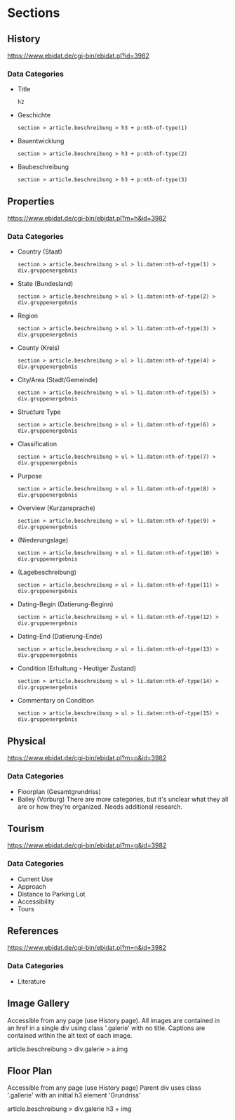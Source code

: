 # Sections

## History
https://www.ebidat.de/cgi-bin/ebidat.pl?id=3982

### Data Categories
- Title
  
      h2
- Geschichte
  
      section > article.beschreibung > h3 + p:nth-of-type(1)
- Bauentwicklung
  
      section > article.beschreibung > h3 + p:nth-of-type(2)
- Baubeschreibung
  
      section > article.beschreibung > h3 + p:nth-of-type(3)

## Properties
https://www.ebidat.de/cgi-bin/ebidat.pl?m=h&id=3982

### Data Categories
- Country (Staat)

      section > article.beschreibung > ul > li.daten:nth-of-type(1) > div.gruppenergebnis
- State (Bundesland)
  
      section > article.beschreibung > ul > li.daten:nth-of-type(2) > div.gruppenergebnis
- Region
  
      section > article.beschreibung > ul > li.daten:nth-of-type(3) > div.gruppenergebnis
- County (Kreis)
  
      section > article.beschreibung > ul > li.daten:nth-of-type(4) > div.gruppenergebnis
- City/Area (Stadt/Gemeinde)
  
      section > article.beschreibung > ul > li.daten:nth-of-type(5) > div.gruppenergebnis
- Structure Type

      section > article.beschreibung > ul > li.daten:nth-of-type(6) > div.gruppenergebnis
- Classification

      section > article.beschreibung > ul > li.daten:nth-of-type(7) > div.gruppenergebnis
- Purpose

      section > article.beschreibung > ul > li.daten:nth-of-type(8) > div.gruppenergebnis
- Overview (Kurzansprache)

      section > article.beschreibung > ul > li.daten:nth-of-type(9) > div.gruppenergebnis
- (Niederungslage)

      section > article.beschreibung > ul > li.daten:nth-of-type(10) > div.gruppenergebnis
- (Lagebeschreibung)

      section > article.beschreibung > ul > li.daten:nth-of-type(11) > div.gruppenergebnis
- Dating-Begin (Datierung-Beginn)

      section > article.beschreibung > ul > li.daten:nth-of-type(12) > div.gruppenergebnis
- Dating-End (Datierung-Ende)

      section > article.beschreibung > ul > li.daten:nth-of-type(13) > div.gruppenergebnis
- Condition (Erhaltung - Heutiger Zustand)

      section > article.beschreibung > ul > li.daten:nth-of-type(14) > div.gruppenergebnis
- Commentary on Condition

      section > article.beschreibung > ul > li.daten:nth-of-type(15) > div.gruppenergebnis

## Physical
https://www.ebidat.de/cgi-bin/ebidat.pl?m=o&id=3982

### Data Categories
- Floorplan (Gesamtgrundriss)
- Bailey (Vorburg)
There are more categories, but it's unclear what they all are or how they're organized. Needs additional research.

## Tourism
https://www.ebidat.de/cgi-bin/ebidat.pl?m=g&id=3982

### Data Categories
- Current Use
- Approach
- Distance to Parking Lot
- Accessibility
- Tours

## References
https://www.ebidat.de/cgi-bin/ebidat.pl?m=n&id=3982

### Data Categories
- Literature

## Image Gallery
Accessible from any page (use History page).
All images are contained in an href in a single div using class '.galerie' with no title.
Captions are contained within the alt text of each image.

article.beschreibung > div.galerie > a.img

## Floor Plan
Accessible from any page (use History page)
Parent div uses class '.gallerie' with an initial h3 element 'Grundriss'

article.beschreibung > div.galerie h3 + img